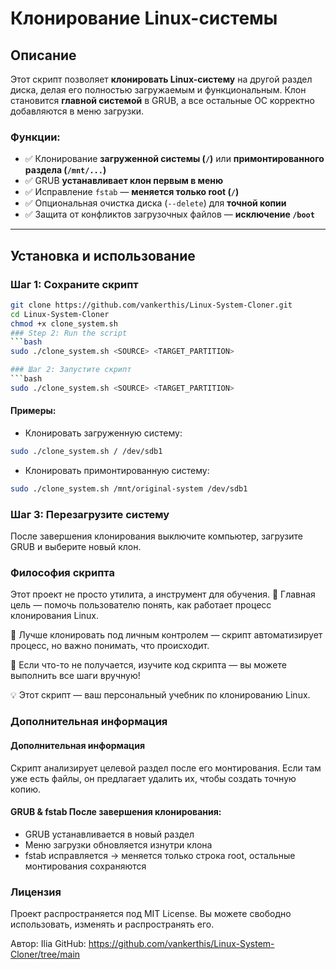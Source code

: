 # Клонирование Linux-системы

## Описание
Этот скрипт позволяет **клонировать Linux-систему** на другой раздел диска, делая его полностью загружаемым и функциональным. Клон становится **главной системой** в GRUB, а все остальные ОС корректно добавляются в меню загрузки.

### Функции:
- ✅ Клонирование **загруженной системы (`/`)** или **примонтированного раздела (`/mnt/...`)**  
- ✅ GRUB **устанавливает клон первым в меню**  
- ✅ Исправление `fstab` — **меняется только root (`/`)**  
- ✅ Опциональная очистка диска (`--delete`) для **точной копии**  
- ✅ Защита от конфликтов загрузочных файлов — **исключение `/boot`**  

---

## Установка и использование
### Шаг 1: Сохраните скрипт
```bash
git clone https://github.com/vankerthis/Linux-System-Cloner.git
cd Linux-System-Cloner
chmod +x clone_system.sh
### Step 2: Run the script
```bash
sudo ./clone_system.sh <SOURCE> <TARGET_PARTITION>

### Шаг 2: Запустите скрипт
```bash
sudo ./clone_system.sh <SOURCE> <TARGET_PARTITION>
```
#### Примеры:
- Клонировать загруженную систему:
```bash
sudo ./clone_system.sh / /dev/sdb1
```
- Клонировать примонтированную систему:
```bash
sudo ./clone_system.sh /mnt/original-system /dev/sdb1
```
### Шаг 3: Перезагрузите систему
После завершения клонирования выключите компьютер, загрузите GRUB и выберите новый клон.

### Философия скрипта
Этот проект не просто утилита, а инструмент для обучения.
🔹 Главная цель — помочь пользователю понять, как работает процесс клонирования Linux.

🔹 Лучше клонировать под личным контролем — скрипт автоматизирует процесс, но важно понимать, что происходит.

🔹 Если что-то не получается, изучите код скрипта — вы можете выполнить все шаги вручную!

💡 Этот скрипт — ваш персональный учебник по клонированию Linux.

### Дополнительная информация

#### Дополнительная информация
Скрипт анализирует целевой раздел после его монтирования. Если там уже есть файлы, он предлагает удалить их, чтобы создать точную копию.

#### GRUB & fstab После завершения клонирования:
- GRUB устанавливается в новый раздел
- Меню загрузки обновляется изнутри клона
- fstab исправляется → меняется только строка root, остальные монтирования сохраняются

### Лицензия
Проект распространяется под MIT License. Вы можете свободно использовать, изменять и распространять его.

Автор: Ilia GitHub: https://github.com/vankerthis/Linux-System-Cloner/tree/main